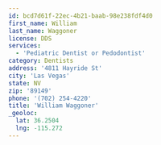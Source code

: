 ```yaml
---
id: bcd7d61f-22ec-4b21-baab-98e238fdf4d0
first_name: William
last_name: Waggoner
license: DDS
services:
  - 'Pediatric Dentist or Pedodontist'
category: Dentists
address: '4811 Hayride St'
city: 'Las Vegas'
state: NV
zip: '89149'
phone: '(702) 254-4220'
title: 'William Waggoner'
_geoloc:
  lat: 36.2504
  lng: -115.272
---
```

